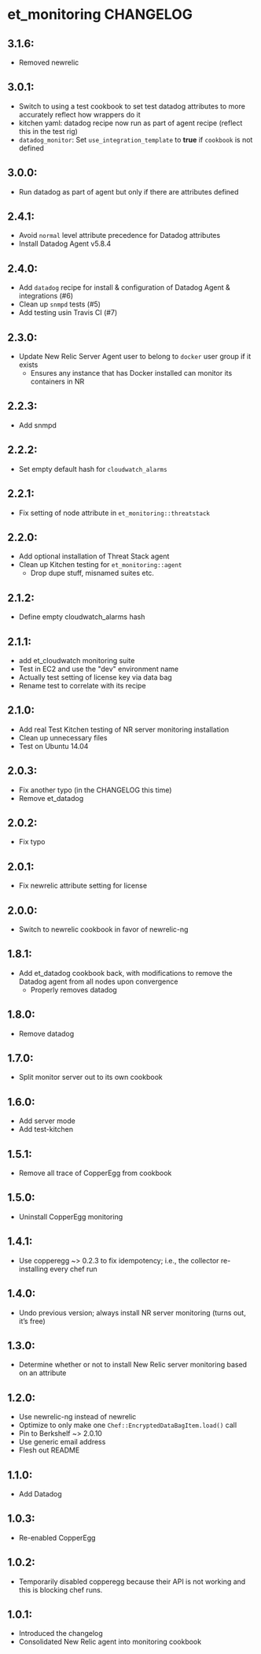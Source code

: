 # et_monitoring CHANGELOG

## 3.1.6:

* Removed newrelic

## 3.0.1:

* Switch to using a test cookbook to set test datadog attributes to more accurately reflect how wrappers do it
* kitchen yaml: datadog recipe now run as part of agent recipe (reflect this in the test rig)
* `datadog_monitor`: Set `use_integration_template` to **true** if `cookbook` is not defined

## 3.0.0:

* Run datadog as part of agent but only if there are attributes defined

## 2.4.1:

* Avoid `normal` level attribute precedence for Datadog attributes
* Install Datadog Agent v5.8.4

## 2.4.0:

* Add `datadog` recipe for install & configuration of Datadog Agent & integrations (#6)
* Clean up `snmpd` tests (#5)
* Add testing usin Travis CI (#7)

## 2.3.0:

* Update New Relic Server Agent user to belong to `docker` user group if it exists
    - Ensures any instance that has Docker installed can monitor its containers in NR

## 2.2.3:

* Add snmpd

## 2.2.2:

* Set empty default hash for `cloudwatch_alarms`

## 2.2.1:

* Fix setting of node attribute in `et_monitoring::threatstack`

## 2.2.0:

* Add optional installation of Threat Stack agent
* Clean up Kitchen testing for `et_monitoring::agent`
    - Drop dupe stuff, misnamed suites etc.

## 2.1.2:

* Define empty cloudwatch_alarms hash

## 2.1.1:

* add et_cloudwatch monitoring suite
* Test in EC2 and use the "dev" environment name
* Actually test setting of license key via data bag
* Rename test to correlate with its recipe

## 2.1.0:

* Add real Test Kitchen testing of NR server monitoring installation
* Clean up unnecessary files
* Test on Ubuntu 14.04

## 2.0.3:

* Fix another typo (in the CHANGELOG this time)
* Remove et_datadog

## 2.0.2:

* Fix typo

## 2.0.1:

* Fix newrelic attribute setting for license

## 2.0.0:

* Switch to newrelic cookbook in favor of newrelic-ng

## 1.8.1:

* Add et_datadog cookbook back, with modifications to remove the Datadog agent from all nodes upon convergence
    - Properly removes datadog

## 1.8.0:

* Remove datadog

## 1.7.0:

* Split monitor server out to its own cookbook

## 1.6.0:

* Add server mode
* Add test-kitchen

## 1.5.1:

* Remove all trace of CopperEgg from cookbook

## 1.5.0:

* Uninstall CopperEgg monitoring

## 1.4.1:

* Use copperegg ~> 0.2.3 to fix idempotency; i.e., the collector re-installing every chef run

## 1.4.0:

* Undo previous version; always install NR server monitoring (turns out, it’s free)

## 1.3.0:

* Determine whether or not to install New Relic server monitoring based on an attribute

## 1.2.0:

* Use newrelic-ng instead of newrelic
* Optimize to only make one `Chef::EncryptedDataBagItem.load()` call
* Pin to Berkshelf ~> 2.0.10
* Use generic email address
* Flesh out README

## 1.1.0:

* Add Datadog

## 1.0.3:

* Re-enabled CopperEgg

## 1.0.2:

* Temporarily disabled copperegg because their API is not working and this is blocking chef runs.

## 1.0.1:

* Introduced the changelog
* Consolidated New Relic agent into monitoring cookbook
